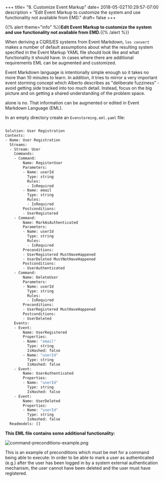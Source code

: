 +++
title= "8. Customize Event Markup"
date= 2018-05-02T10:29:57-07:00
description = "Edit Event Markup to customize the system and use functionality not available from EMD."
draft= false
+++

{{% alert theme="info" %}}**Edit Event Markup to customize the system and use functionality not available from EMD.**{{% /alert %}}

When deriving a CQRS/ES systems from Event Markdown, ```les convert``` makes a number of default assumptions about what the resulting system specified in the Event Markup YAML file should look like and what functionality it should have. In cases where there are additional requirements EML can be augmented and customized.

Event Markdown language is intentionally simple enough so it takes no more than 10 minutes to learn. In addition, it tries to mirror a very important event storming concept which Alberto describes as "deliberate fuzziness" - avoid getting side tracked into too much detail. Instead, focus on the big picture and on getting a shared understanding of the problem space.  

alone is no. That information can be augmented or edited in Event Markdown Language (EML).

In an empty directory create an ```Evenstorming.eml.yaml``` file:

```bash

Solution: User Registration
Contexts:
- Name: User Registration
  Streams:
  - Stream: User
    Commands:
    - Command:
        Name: RegisterUser
        Parameters:
        - Name: userId
          Type: string
          Rules:
          - IsRequired
        - Name: email
          Type: string
          Rules:
          - IsRequired
        Postconditions:
        - UserRegistered
    - Command:
        Name: MarkAsAuthenticated
        Parameters:
        - Name: userId
          Type: string
          Rules:
          - IsRequired
        Preconditions:
        - UserRegistered MustHaveHappened
        - UserDeleted MustNotHaveHappened
        Postconditions:
        - UserAuthenticated
    - Command:
        Name: DeleteUser
        Parameters:
        - Name: userId
          Type: string
          Rules:
          - IsRequired
        Preconditions:
        - UserRegistered MustHaveHappened
        Postconditions:
        - UserDeleted
    Events:
    - Event:
        Name: UserRegistered
        Properties:
        - Name: "email"
          Type: string
          IsHashed: false
        - Name: "userId"
          Type: string
          IsHashed: false
    - Event:
        Name: UserAuthenticated
        Properties:
        - Name: "userId"
          Type: string
          IsHashed: false
    - Event:
        Name: UserDeleted
        Properties:
        - Name: "userId"
          Type: string
          IsHashed: false
  Readmodels: []

```

**This EML file contains some additional functionality:**

![command-preconditions-example.png](/tutorial/command-preconditions-example.png)

This is an example of preconditions which must be met for a command being able to execute: In order to be able to mark a user as authenticated (e.g.) after the user has been logged in by a system external authentication mechanism, the user cannot have been deleted and the user must have registered.



